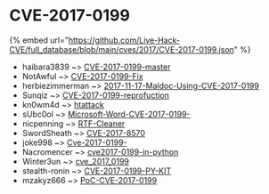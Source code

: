 # CVE-2017-0199
{% embed url="https://github.com/Live-Hack-CVE/full_database/blob/main/cves/2017/CVE-2017-0199.json" %}

* haibara3839 ~> [CVE-2017-0199-master](https://www.alice-snow.ru/2017/database/cve-2017-0199/cve-2017-0199-master-haibara3839)
* NotAwful ~> [CVE-2017-0199-Fix](https://www.alice-snow.ru/2017/database/cve-2017-0199/cve-2017-0199-fix-notawful)
* herbiezimmerman ~> [2017-11-17-Maldoc-Using-CVE-2017-0199](https://www.alice-snow.ru/2017/database/cve-2017-0199/2017-11-17-maldoc-using-cve-2017-0199-herbiezimmerman)
* Sunqiz ~> [CVE-2017-0199-reprofuction](https://www.alice-snow.ru/2017/database/cve-2017-0199/cve-2017-0199-reprofuction-sunqiz)
* kn0wm4d ~> [htattack](https://www.alice-snow.ru/2017/database/cve-2017-0199/htattack-kn0wm4d)
* sUbc0ol ~> [Microsoft-Word-CVE-2017-0199-](https://www.alice-snow.ru/2017/database/cve-2017-0199/microsoft-word-cve-2017-0199--subc0ol)
* nicpenning ~> [RTF-Cleaner](https://www.alice-snow.ru/2017/database/cve-2017-0199/rtf-cleaner-nicpenning)
* SwordSheath ~> [CVE-2017-8570](https://www.alice-snow.ru/2017/database/cve-2017-0199/cve-2017-8570-swordsheath)
* joke998 ~> [Cve-2017-0199-](https://www.alice-snow.ru/2017/database/cve-2017-0199/cve-2017-0199--joke998)
* Nacromencer ~> [cve2017-0199-in-python](https://www.alice-snow.ru/2017/database/cve-2017-0199/cve2017-0199-in-python-nacromencer)
* Winter3un ~> [cve_2017_0199](https://www.alice-snow.ru/2017/database/cve-2017-0199/cve_2017_0199-winter3un)
* stealth-ronin ~> [CVE-2017-0199-PY-KIT](https://www.alice-snow.ru/2017/database/cve-2017-0199/cve-2017-0199-py-kit-stealth-ronin)
* mzakyz666 ~> [PoC-CVE-2017-0199](https://www.alice-snow.ru/2017/database/cve-2017-0199/poc-cve-2017-0199-mzakyz666)